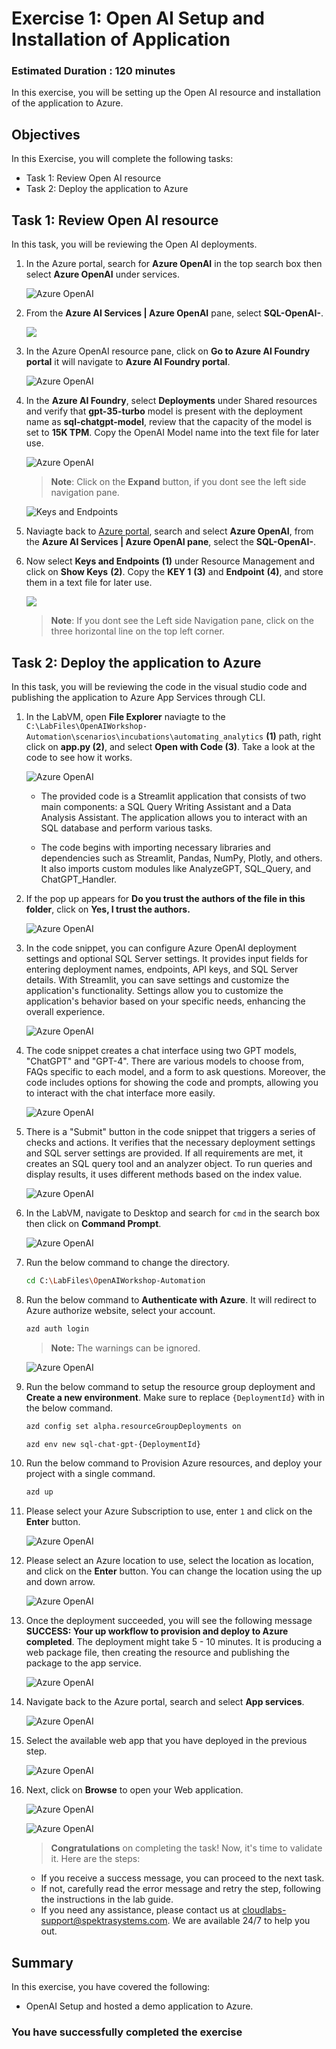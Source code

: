 # Exercise 1: Open AI Setup and Installation of Application

### Estimated Duration : 120 minutes

In this exercise, you will be setting up the Open AI resource and installation of the application to Azure.

## Objectives

In this Exercise, you will complete the following tasks:
- Task 1: Review Open AI resource
- Task 2: Deploy the application to Azure

## Task 1: Review Open AI resource

In this task, you will be reviewing the Open AI deployments.

1. In the Azure portal, search for **Azure OpenAI** in the top search box then select **Azure OpenAI** under services.

   ![](images/search_openai.png "Azure OpenAI")
   
1. From the **Azure AI Services | Azure OpenAI** pane, select **SQL-OpenAI-<inject key="Deployment ID" enableCopy="false"/>**.

   ![](images/sql_openai1.png)
   
1. In the Azure OpenAI resource pane, click on **Go to Azure AI Foundry portal** it will navigate to **Azure AI Foundry portal**.

   ![](images/im1.png "Azure OpenAI")
      
1. In the **Azure AI Foundry**, select **Deployments** under Shared resources and verify that **gpt-35-turbo** model is present with the deployment name as **sql-chatgpt-model**, review that the capacity of the model is set to **15K TPM**. Copy the OpenAI Model name into the text file for later use.
   
   ![](images/im2.png "Azure OpenAI")

   > **Note**: Click on the **Expand** button, if you dont see the left side navigation pane.

   ![](images/im3.png "Keys and Endpoints")          
   
1. Naviagte back to [Azure portal](http://portal.azure.com/), search and select **Azure OpenAI**, from the **Azure AI Services | Azure OpenAI pane**, select the **SQL-OpenAI-<inject key="Deployment ID" enableCopy="false"/>**.

1. Now select **Keys and Endpoints** **(1)** under Resource Management and click on **Show Keys** **(2)**. Copy the **KEY 1** **(3)** and **Endpoint** **(4)**, and store them in a text file for later use.

   ![](images/keys-1.png)

   > **Note**: If you dont see the Left side Navigation pane, click on the three horizontal line on the top left corner.

      
## Task 2: Deploy the application to Azure

In this task, you will be reviewing the code in the visual studio code and publishing the application to Azure App Services through CLI.

1. In the LabVM, open **File Explorer** naviagte to the `C:\LabFiles\OpenAIWorkshop-Automation\scenarios\incubations\automating_analytics` **(1)** path, right click on **app.py (2)**, and select **Open with Code (3)**. Take a look at the code to see how it works.

   ![](images/file-select.png "Azure OpenAI")

   - The provided code is a Streamlit application that consists of two main components: a SQL Query Writing Assistant and a Data Analysis Assistant. The application allows you to interact with an SQL database and perform various tasks.

   - The code begins with importing necessary libraries and dependencies such as Streamlit, Pandas, NumPy, Plotly, and others. It also imports custom modules like AnalyzeGPT, SQL_Query, and ChatGPT_Handler.
  
1. If the pop up appears for **Do you trust the authors of the file in this folder**, click on **Yes, I trust the authors.**

   ![](images/sql10.png "Azure OpenAI")

1. In the code snippet, you can configure Azure OpenAI deployment settings and optional SQL Server settings. It provides input fields for entering deployment names, endpoints, API keys, and SQL Server details. With Streamlit, you can save settings and customize the application's functionality. Settings allow you to customize the application's behavior based on your specific needs, enhancing the overall experience.

   ![](images/code01.png "Azure OpenAI")

1. The code snippet creates a chat interface using two GPT models, "ChatGPT" and "GPT-4". There are various models to choose from, FAQs specific to each model, and a form to ask questions. Moreover, the code includes options for showing the code and prompts, allowing you to interact with the chat interface more easily.

   ![](images/code02.png "Azure OpenAI")

1. There is a "Submit" button in the code snippet that triggers a series of checks and actions. It verifies that the necessary deployment settings and SQL server settings are provided. If all requirements are met, it creates an SQL query tool and an analyzer object. To run queries and display results, it uses different methods based on the index value.

   ![](images/code03.png "Azure OpenAI")   
      
1. In the LabVM, navigate to Desktop and search for `cmd` in the search box then click on **Command Prompt**.

   ![](images/sql11.png "Azure OpenAI")

1. Run the below command to change the directory.

   ```bash
   cd C:\LabFiles\OpenAIWorkshop-Automation
   ```

1. Run the below command to **Authenticate with Azure**. It will redirect to Azure authorize website, select your account.

   ```bash
   azd auth login
   ```

    >**Note:** The warnings can be ignored.

   ![](images/sql12.png "Azure OpenAI")

1. Run the below command to setup the resource group deployment and **Create a new environment**. Make sure to replace `{DeploymentId}` with **<inject key="Deployment ID" enableCopy="true"/>** in the below command.

   ```bash
   azd config set alpha.resourceGroupDeployments on
   ```
   
   ```bash
   azd env new sql-chat-gpt-{DeploymentId}
   ```

1. Run the below command to Provision Azure resources, and deploy your project with a single command.

   ```bash
   azd up
   ```

1. Please select your Azure Subscription to use, enter `1` and click on the **Enter** button.

      ![](images/app-sub.png "Azure OpenAI")

1. Please select an Azure location to use, select the location as **<inject key="Region" enableCopy="false"/>** location, and click on the **Enter** button. You can change the location using the up and down arrow.

   ![](images/sql13.png "Azure OpenAI")

1. Once the deployment succeeded, you will see the following message **SUCCESS:  Your up workflow to provision and deploy to Azure completed**. The deployment might take 5 - 10 minutes. It is producing a web package file, then creating the resource and publishing the package to the app service.

      ![](images/im4.png "Azure OpenAI")

1. Navigate back to the Azure portal, search and select **App services**. 

      ![](images/sql14.png "Azure OpenAI")

1. Select the available web app that you have deployed in the previous step.

      ![](images/app-service-select.png "Azure OpenAI")

1. Next, click on **Browse** to open your Web application.

      ![](images/webapp.png "Azure OpenAI")
      
      ![](images/webapp2.png "Azure OpenAI")

   > **Congratulations** on completing the task! Now, it's time to validate it. Here are the steps:
   - If you receive a success message, you can proceed to the next task.
   - If not, carefully read the error message and retry the step, following the instructions in the lab guide.
   - If you need any assistance, please contact us at cloudlabs-support@spektrasystems.com. We are available 24/7 to help you out.
 
   <validation step="903c0c69-137e-431a-8aa2-9097df6507ae" />
   
## Summary

In this exercise, you have covered the following:
-  OpenAI Setup and hosted a demo application to Azure. 
   
### You have successfully completed the exercise
